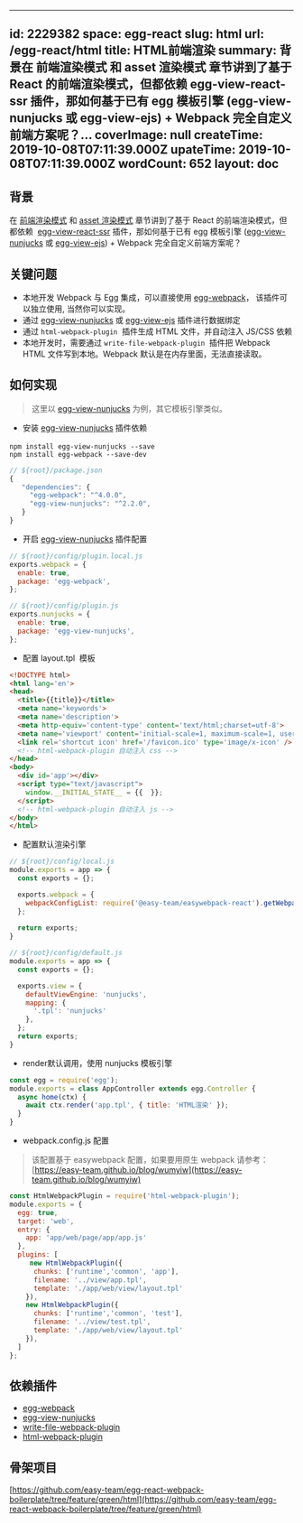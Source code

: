 
---
id: 2229382
space: egg-react
slug: html
url: /egg-react/html
title: HTML前端渲染
summary: 背景在 前端渲染模式 和 asset 渲染模式 章节讲到了基于 React 的前端渲染模式，但都依赖  egg-view-react-ssr 插件，那如何基于已有 egg 模板引擎 (egg-view-nunjucks 或 egg-view-ejs) + Webpack 完全自定义前端方案呢？...
coverImage: null
createTime: 2019-10-08T07:11:39.000Z 
upateTime: 2019-10-08T07:11:39.000Z
wordCount: 652
layout: doc
---

## 背景

在 [前端渲染模式](https://easy-team.github.io/egg-react/web) 和 [asset 渲染模式](https://easy-team.github.io/egg-react/web) 章节讲到了基于 React 的前端渲染模式，但都依赖  [egg-view-react-ssr](https://github.com/easy-team/egg-view-react-ssr) 插件，那如何基于已有 egg 模板引擎 ([egg-view-nunjucks](https://github.com/eggjs/egg-view-nunjucks) 或 [egg-view-ejs](https://github.com/eggjs/egg-view-ejs)) + Webpack 完全自定义前端方案呢？


## 关键问题

- 本地开发 Webpack 与 Egg 集成，可以直接使用 [egg-webpack](https://easy-team.github.io/blog/wumyiw)， 该插件可以独立使用, 当然你可以实现。
- 通过 [egg-view-nunjucks](https://github.com/eggjs/egg-view-nunjucks) 或 [egg-view-ejs](https://github.com/eggjs/egg-view-ejs) 插件进行数据绑定
- 通过 `html-webpack-plugin`  插件生成 HTML 文件，并自动注入 JS/CSS 依赖
- 本地开发时，需要通过 `write-file-webpack-plugin`  插件把 Webpack HTML 文件写到本地。Webpack 默认是在内存里面，无法直接读取。


## 如何实现

> 这里以 [egg-view-nunjucks](https://github.com/eggjs/egg-view-nunjucks) 为例，其它模板引擎类似。


- 安装 [egg-view-nunjucks](https://github.com/eggjs/egg-view-nunjucks) 插件依赖

`npm install egg-view-nunjucks --save` <br />`npm install egg-webpack --save-dev`

```javascript
// ${root}/package.json
{
   "dependencies": {
     "egg-webpack": "^4.0.0",
     "egg-view-nunjucks": "^2.2.0",
   }
}
```

- 开启 [egg-view-nunjucks](https://github.com/eggjs/egg-view-nunjucks) 插件配置<br />

```javascript
// ${root}/config/plugin.local.js
exports.webpack = {
  enable: true,
  package: 'egg-webpack',
};

// ${root}/config/plugin.js
exports.nunjucks = {
  enable: true,
  package: 'egg-view-nunjucks',
};
```

- 配置 layout.tpl  模板<br />

```html
<!DOCTYPE html>
<html lang='en'>
<head>
  <title>{{title}}</title>
  <meta name='keywords'>
  <meta name='description'>
  <meta http-equiv='content-type' content='text/html;charset=utf-8'>
  <meta name='viewport' content='initial-scale=1, maximum-scale=1, user-scalable=no, minimal-ui'>
  <link rel='shortcut icon' href='/favicon.ico' type='image/x-icon' />
  <!-- html-webpack-plugin 自动注入 css -->
</head>
<body>
  <div id='app'></div>
  <script type="text/javascript">
    window.__INITIAL_STATE__ = {{  }};
  </script>
  <!-- html-webpack-plugin 自动注入 js -->
</body>
</html>
```

- 配置默认渲染引擎

```javascript
// ${root}/config/local.js
module.exports = app => {
  const exports = {};

  exports.webpack = {
    webpackConfigList: require('@easy-team/easywebpack-react').getWebpackConfig()
  };
  
  return exports;
}

// ${root}/config/default.js
module.exports = app => {
  const exports = {};

  exports.view = {
    defaultViewEngine: 'nunjucks',
    mapping: {
      '.tpl': 'nunjucks'
    },
  };
  return exports;
}
```

- render默认调用，使用 nunjucks 模板引擎<br />

```javascript
const egg = require('egg');
module.exports = class AppController extends egg.Controller {
  async home(ctx) {
    await ctx.render('app.tpl', { title: 'HTML渲染' });
  }
}
```

- webpack.config.js 配置 
> 该配置基于 easywebpack 配置，如果要用原生 webpack 请参考：[https://easy-team.github.io/blog/wumyiw](https://easy-team.github.io/blog/wumyiw)


```javascript
const HtmlWebpackPlugin = require('html-webpack-plugin');
module.exports = {
  egg: true,
  target: 'web',
  entry: {
    app: 'app/web/page/app/app.js'
  },
  plugins: [
     new HtmlWebpackPlugin({
      chunks: ['runtime','common', 'app'],
      filename: '../view/app.tpl',
      template: './app/web/view/layout.tpl'
    }),
    new HtmlWebpackPlugin({
      chunks: ['runtime','common', 'test'],
      filename: '../view/test.tpl',
      template: './app/web/view/layout.tpl'
    }),
  ]
};
```


## 依赖插件

- [egg-webpack](https://easy-team.github.io/blog/wumyiw)
- [egg-view-nunjucks](https://github.com/eggjs/egg-view-nunjucks) 
- [write-file-webpack-plugin](https://github.com/gajus/write-file-webpack-plugin)
- [html-webpack-plugin](https://github.com/jantimon/html-webpack-plugin)


## 骨架项目

[https://github.com/easy-team/egg-react-webpack-boilerplate/tree/feature/green/html](https://github.com/easy-team/egg-react-webpack-boilerplate/tree/feature/green/html)




  